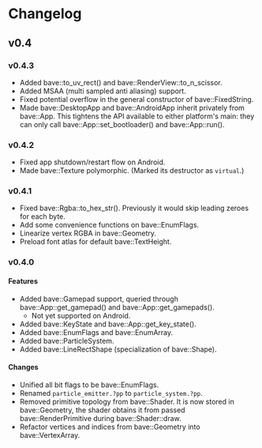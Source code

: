 # Changelog

## v0.4

### v0.4.3

- Added bave::to_uv_rect() and bave::RenderView::to_n_scissor.
- Added MSAA (multi sampled anti aliasing) support.
- Fixed potential overflow in the general constructor of bave::FixedString.
- Made bave::DesktopApp and bave::AndroidApp inherit privately from bave::App. This tightens the API available to either platform's main: they can only call bave::App::set_bootloader() and bave::App::run().

### v0.4.2

- Fixed app shutdown/restart flow on Android.
- Made bave::Texture polymorphic. (Marked its destructor as `virtual`.)

### v0.4.1

- Fixed bave::Rgba::to_hex_str(). Previously it would skip leading zeroes for each byte.
- Add some convenience functions on bave::EnumFlags.
- Linearize vertex RGBA in bave::Geometry.
- Preload font atlas for default bave::TextHeight.

### v0.4.0

#### Features

- Added bave::Gamepad support, queried through bave::App::get_gamepad() and bave::App::get_gamepads().
  - Not yet supported on Android.
- Added bave::KeyState and bave::App::get_key_state().
- Added bave::EnumFlags and bave::EnumArray.
- Added bave::ParticleSystem.
- Added bave::LineRectShape (specialization of bave::Shape).

#### Changes

- Unified all bit flags to be bave::EnumFlags.
- Renamed `particle_emitter.?pp` to `particle_system.?pp`.
- Removed primitive topology from bave::Shader. It is now stored in bave::Geometry, the shader obtains it from passed bave::RenderPrimitive during bave::Shader::draw.
- Refactor vertices and indices from bave::Geometry into bave::VertexArray.
